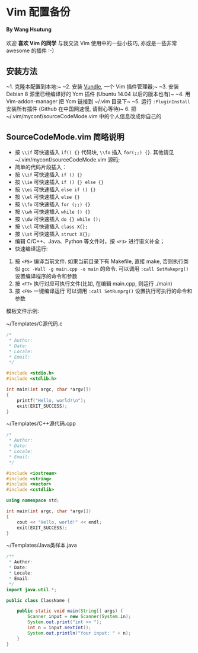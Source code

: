 # Vim 配置备份

#### By Wang Hsutung

欢迎 __喜欢 Vim 的同学__ 与我交流 Vim 使用中的一些小技巧, 亦或是一些非常 awesome 的插件 :-)  

## 安装方法
~1. 克隆本配置到本地:~
~2. 安装 [Vundle](https://github.com/VundleVim/Vundle.vim), 一个 Vim 插件管理器;~
~3. 安装 Debian 8 源里已经编译好的 Ycm 插件 (Ubuntu 14.04 以后的版本也有)~
~4. 用 Vim-addon-manager 把 Ycm 链接到 ~/.vim 目录下~
~5. 运行 `:PluginInstall` 安装所有插件 (Github 在中国网速慢, 请耐心等待)~
6. 把 ~/.vim/myconf/sourceCodeMode.vim 中的个人信息改成你自己的


## **SourceCodeMode.vim** 简略说明


* 按 `\\if` 可快速插入 `if() {}` 代码块, `\\fo` 插入 `for(;;) {}`. 其他请见 ~/.vim/myconf/sourceCodeMode.vim 源码;
* 简单的代码片段插入：
 * 按 `\\if` 可快速插入 `if () {}`
 * 按 `\\ie` 可快速插入 `if () {} else {}`
 * 按 `\\ei` 可快速插入 `else if () {}`
 * 按 `\\el` 可快速插入 `else {}`
 * 按 `\\fo` 可快速插入 `for (;;) {}`
 * 按 `\\wh` 可快速插入 `while () {}`
 * 按 `\\dw` 可快速插入 `do {} while ();`
 * 按 `\\cl` 可快速插入 `class X{};`
 * 按 `\\st` 可快速插入 `struct X{};`
* 编辑 C/C++、Java、Python 等文件时，按 `<F3>` 进行语义补全；
* 快速编译运行:
 1. 按 `<F5>` 编译当前文件. 如果当前目录下有 Makefile, 直接 make, 否则执行类似 `gcc -Wall -g main.cpp -o main` 的命令.
 可以调用 `:call SetMakeprg()` 设置编译程序的命令和参数
 2. 按 `<F7>` 执行对应可执行文件(比如, 在编辑 main.cpp, 则运行 ./main)
 3. 按 `<F9>` 一键编译运行
 可以调用 `:call SetRunprg()` 设置执行可执行的命令和参数

模板文件示例:

~/Templates/C源代码.c
```C
/*
 * Author:
 * Date:
 * Locale:
 * Email:
 */

#include <stdio.h>
#include <stdlib.h>

int main(int argc, char *argv[])
{
    printf("Hello, world!\n");
    exit(EXIT_SUCCESS);
}
```

~/Templates/C++源代码.cpp
```C++
/*
 * Author:
 * Date:
 * Locale:
 * Email:
 */

#include <iostream>
#include <string>
#include <vector>
#include <cstdlib>

using namespace std;

int main(int argc, char *argv[])
{
    cout << "Hello, world!" << endl;
    exit(EXIT_SUCCESS);
}
```


~/Templates/Java类样本.java
```Java
/**
 * Author:
 * Date:
 * Locale:
 * Email:
 */
import java.util.*;

public class ClassName {

    public static void main(String[] args) {
        Scanner input = new Scanner(System.in);
        System.out.print("int >> ");
        int n = input.nextInt();
        System.out.println("Your input: " + n);
    }
}
```
